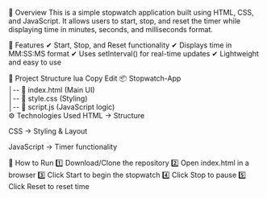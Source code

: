 📌 Overview
This is a simple stopwatch application built using HTML, CSS, and JavaScript. It allows users to start, stop, and reset the timer while displaying time in minutes, seconds, and milliseconds format.

🚀 Features
✔ Start, Stop, and Reset functionality
✔ Displays time in MM:SS:MS format
✔ Uses setInterval() for real-time updates
✔ Lightweight and easy to use

📂 Project Structure
lua
Copy
Edit
📦 Stopwatch-App  
│-- 📜 index.html  (Main UI)  
│-- 📜 style.css   (Styling)  
│-- 📜 script.js   (JavaScript logic)  
⚙️ Technologies Used
HTML → Structure

CSS → Styling & Layout

JavaScript → Timer functionality

📌 How to Run
1️⃣ Download/Clone the repository
2️⃣ Open index.html in a browser
3️⃣ Click Start to begin the stopwatch
4️⃣ Click Stop to pause
5️⃣ Click Reset to reset time
